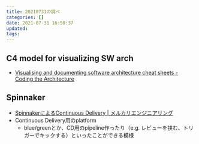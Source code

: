 ```yaml
---
title: 20210731の調べ
categories: []
date: 2021-07-31 16:50:37
updated:
tags:
---
```


## C4 model for visualizing SW arch
- [Visualising and documenting software architecture cheat sheets \- Coding the Architecture](http://www.codingthearchitecture.com/2017/04/27/visualising_and_documenting_software_architecture_cheat_sheets.html)

## Spinnaker
- [SpinnakerによるContinuous Delivery \| メルカリエンジニアリング](https://engineering.mercari.com/blog/entry/2017-08-21-092743/)
- Continuous Delivery用のplatform
    - blue/greenとか、CD用のpipeline作ったり（e.g. レビューを挟む、トリガーでキックする）といったことができる模様